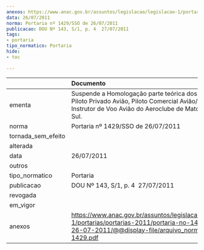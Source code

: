 ```yaml
---
anexos: https://www.anac.gov.br/assuntos/legislacao/legislacao-1/portarias/portarias-2011/portaria-no-1429-sso-de-26-07-2011/@@display-file/arquivo_norma/PA2011-1429.pdf
data: 26/07/2011
norma: Portaria nº 1429/SSO de 26/07/2011
publicacao: DOU Nº 143, S/1, p. 4  27/07/2011
tags:
- portaria
tipo_normatico: Portaria
hide: 
- toc 
 
---
```


|                    | Documento                                                                                                                                                         |
|:-------------------|:------------------------------------------------------------------------------------------------------------------------------------------------------------------|
| ementa             | Suspende a Homologação parte teórica dos cursos de Piloto Privado Avião, Piloto Comercial Avião/IFR, e Instrutor de Voo Avião do Aeroclube de Mato Grosso do Sul. |
| norma              | Portaria nº 1429/SSO de 26/07/2011                                                                                                                                |
| tornada_sem_efeito |                                                                                                                                                                   |
| alterada           |                                                                                                                                                                   |
| data               | 26/07/2011                                                                                                                                                        |
| outros             |                                                                                                                                                                   |
| tipo_normatico     | Portaria                                                                                                                                                          |
| publicacao         | DOU Nº 143, S/1, p. 4  27/07/2011                                                                                                                                 |
| revogada           |                                                                                                                                                                   |
| em_vigor           |                                                                                                                                                                   |
| anexos             | https://www.anac.gov.br/assuntos/legislacao/legislacao-1/portarias/portarias-2011/portaria-no-1429-sso-de-26-07-2011/@@display-file/arquivo_norma/PA2011-1429.pdf |